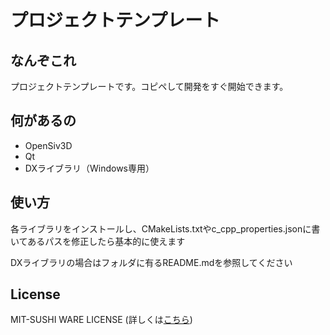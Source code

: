 

# プロジェクトテンプレート

## なんぞこれ
プロジェクトテンプレートです。コピペして開発をすぐ開始できます。

## 何があるの
- OpenSiv3D
- Qt
- DXライブラリ（Windows専用）

## 使い方
各ライブラリをインストールし、CMakeLists.txtやc_cpp_properties.jsonに書いてあるパスを修正したら基本的に使えます

DXライブラリの場合はフォルダに有るREADME.mdを参照してください

## License
MIT-SUSHI WARE LICENSE (詳しくは[こちら](https://github.com/watasuke102/mit-sushi-ware))
